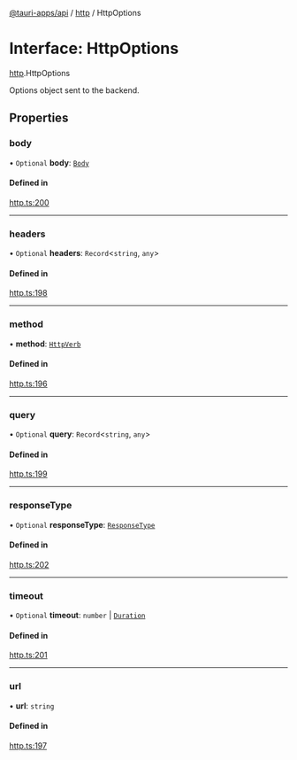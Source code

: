 [@tauri-apps/api](../README.md) / [http](../modules/http.md) / HttpOptions

# Interface: HttpOptions

[http](../modules/http.md).HttpOptions

Options object sent to the backend.

## Properties

### body

• `Optional` **body**: [`Body`](../classes/http.Body.md)

#### Defined in

[http.ts:200](https://github.com/tauri-apps/tauri/blob/f5f9f10/tooling/api/src/http.ts#L200)

___

### headers

• `Optional` **headers**: `Record`<`string`, `any`\>

#### Defined in

[http.ts:198](https://github.com/tauri-apps/tauri/blob/f5f9f10/tooling/api/src/http.ts#L198)

___

### method

• **method**: [`HttpVerb`](../modules/http.md#httpverb)

#### Defined in

[http.ts:196](https://github.com/tauri-apps/tauri/blob/f5f9f10/tooling/api/src/http.ts#L196)

___

### query

• `Optional` **query**: `Record`<`string`, `any`\>

#### Defined in

[http.ts:199](https://github.com/tauri-apps/tauri/blob/f5f9f10/tooling/api/src/http.ts#L199)

___

### responseType

• `Optional` **responseType**: [`ResponseType`](../enums/http.ResponseType.md)

#### Defined in

[http.ts:202](https://github.com/tauri-apps/tauri/blob/f5f9f10/tooling/api/src/http.ts#L202)

___

### timeout

• `Optional` **timeout**: `number` \| [`Duration`](http.Duration.md)

#### Defined in

[http.ts:201](https://github.com/tauri-apps/tauri/blob/f5f9f10/tooling/api/src/http.ts#L201)

___

### url

• **url**: `string`

#### Defined in

[http.ts:197](https://github.com/tauri-apps/tauri/blob/f5f9f10/tooling/api/src/http.ts#L197)
